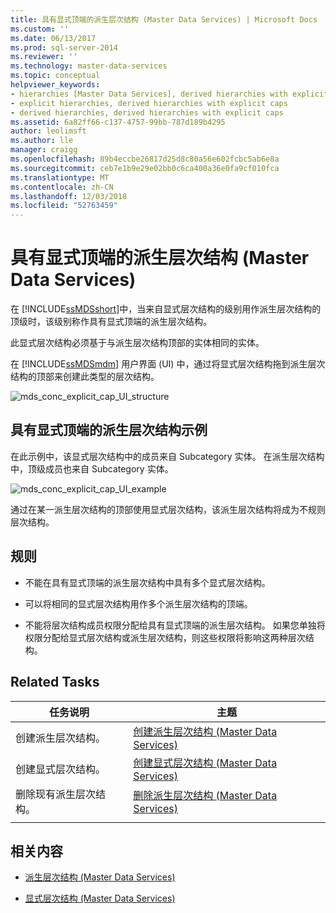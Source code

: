 ```yaml
---
title: 具有显式顶端的派生层次结构 (Master Data Services) | Microsoft Docs
ms.custom: ''
ms.date: 06/13/2017
ms.prod: sql-server-2014
ms.reviewer: ''
ms.technology: master-data-services
ms.topic: conceptual
helpviewer_keywords:
- hierarchies [Master Data Services], derived hierarchies with explicit caps
- explicit hierarchies, derived hierarchies with explicit caps
- derived hierarchies, derived hierarchies with explicit caps
ms.assetid: 6a82ff66-c137-4757-99bb-787d189b4295
author: leolimsft
ms.author: lle
manager: craigg
ms.openlocfilehash: 89b4eccbe26817d25d8c80a56e602fcbc5ab6e8a
ms.sourcegitcommit: ceb7e1b9e29e02bb0c6ca400a36e0fa9cf010fca
ms.translationtype: MT
ms.contentlocale: zh-CN
ms.lasthandoff: 12/03/2018
ms.locfileid: "52763459"
---
```

# <a name="derived-hierarchies-with-explicit-caps-master-data-services"></a>具有显式顶端的派生层次结构 (Master Data Services)
  在 [!INCLUDE[ssMDSshort](../includes/ssmdsshort-md.md)]中，当来自显式层次结构的级别用作派生层次结构的顶级时，该级别称作具有显式顶端的派生层次结构。  
  
 此显式层次结构必须基于与派生层次结构顶部的实体相同的实体。  
  
 在 [!INCLUDE[ssMDSmdm](../includes/ssmdsmdm-md.md)] 用户界面 (UI) 中，通过将显式层次结构拖到派生层次结构的顶部来创建此类型的层次结构。  
  
 ![mds_conc_explicit_cap_UI_structure](../../2014/master-data-services/media/mds-conc-explicit-cap-ui-structure.gif "mds_conc_explicit_cap_UI_structure")  
  
## <a name="derived-hierarchy-with-explicit-cap-example"></a>具有显式顶端的派生层次结构示例  
 在此示例中，该显式层次结构中的成员来自 Subcategory 实体。 在派生层次结构中，顶级成员也来自 Subcategory 实体。  
  
 ![mds_conc_explicit_cap_UI_example](../../2014/master-data-services/media/mds-conc-explicit-cap-ui-example.gif "mds_conc_explicit_cap_UI_example")  
  
 通过在某一派生层次结构的顶部使用显式层次结构，该派生层次结构将成为不规则层次结构。  
  
## <a name="rules"></a>规则  
  
-   不能在具有显式顶端的派生层次结构中具有多个显式层次结构。  
  
-   可以将相同的显式层次结构用作多个派生层次结构的顶端。  
  
-   不能将层次结构成员权限分配给具有显式顶端的派生层次结构。 如果您单独将权限分配给显式层次结构或派生层次结构，则这些权限将影响这两种层次结构。  
  
## <a name="related-tasks"></a>Related Tasks  
  
|任务说明|主题|  
|----------------------|-----------|  
|创建派生层次结构。|[创建派生层次结构 (Master Data Services)](create-a-derived-hierarchy-master-data-services.md)|  
|创建显式层次结构。|[创建显式层次结构 (Master Data Services)](../../2014/master-data-services/create-an-explicit-hierarchy-master-data-services.md)|  
|删除现有派生层次结构。|[删除派生层次结构 (Master Data Services)](../../2014/master-data-services/delete-a-derived-hierarchy-master-data-services.md)|  
|||  
  
## <a name="related-content"></a>相关内容  
  
-   [派生层次结构 (Master Data Services)](../../2014/master-data-services/derived-hierarchies-master-data-services.md)  
  
-   [显式层次结构 (Master Data Services)](../../2014/master-data-services/explicit-hierarchies-master-data-services.md)  
  
  
